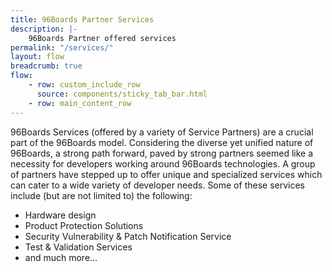 ```yaml
---
title: 96Boards Partner Services
description: |-
    96Boards Partner offered services
permalink: "/services/"
layout: flow
breadcrumb: true
flow:
    - row: custom_include_row
      source: components/sticky_tab_bar.html
    - row: main_content_row
---
```

96Boards Services (offered by a variety of Service Partners) are a crucial part of the 96Boards model. Considering the diverse yet unified nature of 96Boards, a strong path forward, paved by strong partners seemed like a necessity for developers working around 96Boards technologies. A group of partners have stepped up to offer unique and specialized services which can cater to a wide variety of developer needs. Some of these services include (but are not limited to) the following:

- Hardware design
- Product Protection Solutions
- Security Vulnerability &amp; Patch Notification Service
- Test & Validation Services
- and much more...
